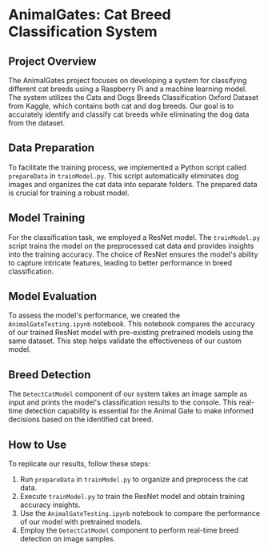 # AnimalGates: Cat Breed Classification System

## Project Overview

The AnimalGates project focuses on developing a system for classifying different cat breeds using a Raspberry Pi and a machine learning model. The system utilizes the Cats and Dogs Breeds Classification Oxford Dataset from Kaggle, which contains both cat and dog breeds. Our goal is to accurately identify and classify cat breeds while eliminating the dog data from the dataset.

## Data Preparation

To facilitate the training process, we implemented a Python script called `prepareData` in `trainModel.py`. This script automatically eliminates dog images and organizes the cat data into separate folders. The prepared data is crucial for training a robust model.

## Model Training

For the classification task, we employed a ResNet model. The `trainModel.py` script trains the model on the preprocessed cat data and provides insights into the training accuracy. The choice of ResNet ensures the model's ability to capture intricate features, leading to better performance in breed classification.

## Model Evaluation

To assess the model's performance, we created the `AnimalGateTesting.ipynb` notebook. This notebook compares the accuracy of our trained ResNet model with pre-existing pretrained models using the same dataset. This step helps validate the effectiveness of our custom model.

## Breed Detection

The `DetectCatModel` component of our system takes an image sample as input and prints the model's classification results to the console. This real-time detection capability is essential for the Animal Gate to make informed decisions based on the identified cat breed.

## How to Use

To replicate our results, follow these steps:

1. Run `prepareData` in `trainModel.py` to organize and preprocess the cat data.
2. Execute `trainModel.py` to train the ResNet model and obtain training accuracy insights.
3. Use the `AnimalGateTesting.ipynb` notebook to compare the performance of our model with pretrained models.
4. Employ the `DetectCatModel` component to perform real-time breed detection on image samples.

